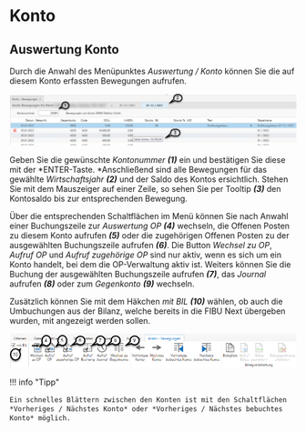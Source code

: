 # Konto

## Auswertung Konto


Durch die Anwahl des Menüpunktes *Auswertung / Konto* können Sie die auf diesem Konto erfassten Bewegungen aufrufen.


![Image](<img/NeuesElement163.png>)

Geben Sie die gewünschte *Kontonummer* ***(1)*** ein und bestätigen Sie diese mit der *ENTER-Taste. *Anschließend sind alle Bewegungen für das gewählte *Wirtschaftsjahr* ***(2)*** und der Saldo des Kontos ersichtlich.
Stehen Sie mit dem Mauszeiger auf einer Zeile, so sehen Sie per Tooltip ***(3)*** den Kontosaldo bis zur entsprechenden Bewegung.

Über die entsprechenden Schaltflächen im Menü können Sie nach Anwahl einer Buchungszeile zur *Auswertung OP* ***(4)*** wechseln, die Offenen Posten zu diesem Konto aufrufen ***(5)*** oder die zugehörigen Offenen Posten zu der ausgewählten Buchungszeile aufrufen ***(6)***. Die Button *Wechsel zu OP*, *Aufruf OP* und *Aufruf zugehörige OP* sind nur aktiv, wenn es sich um ein Konto handelt, bei dem die OP-Verwaltung aktiv ist. Weiters können Sie die Buchung der ausgewählten Buchungszeile aufrufen ***(7)***, das *Journal* aufrufen ***(8)*** oder zum *Gegenkonto* ***(9)*** wechseln.

Zusätzlich können Sie mit dem Häkchen *mit BIL* ***(10)*** wählen, ob auch die Umbuchungen aus der Bilanz, welche bereits in die FIBU Next übergeben wurden, mit angezeigt werden sollen.

![alt text](img/image1.png)

!!! info "Tipp"

    Ein schnelles Blättern zwischen den Konten ist mit den Schaltflächen *Vorheriges / Nächstes Konto* oder *Vorheriges / Nächstes bebuchtes Konto* möglich.
